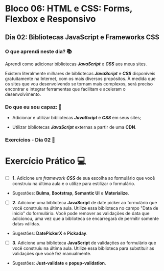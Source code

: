 # Bloco 06: HTML e CSS: Forms, Flexbox e Responsivo

## Dia 02: Bibliotecas JavaScript e Frameworks CSS

### O que aprendi neste dia? :books:

Aprendi como adicionar bibliotecas **_JavaScript_** e **_CSS_** aos meus sites.

Existem literalmente milhares de bibliotecas **_JavaScript_** e **_CSS_** disponíveis gratuitamente na Internet, com os mais diversos propósitos. À medida que os sites que vou desenvolvendo se tornam mais complexos, será preciso encontrar e integrar ferramentas que facilitam e aceleram o desenvolvimento.

### Do que eu sou capaz: :rocket:

- Adicionar e utilizar bibliotecas **_JavaScript_** e **_CSS_** em seus sites;

- Utilizar bibliotecas **_JavaScript_** externas a partir de uma **CDN**.


### Exercícios - Dia 02 :memo:

# Exercício Prático :computer:

- [ ] **1.** Adicione um _framework **CSS**_ de sua escolha ao formulário que você construiu na última aula e o utilize para estilizar o formulário.

- Sugestões: **Bulma**, **Bootstrap**, **Semantic UI** e **Materialize**.


- [ ] **2.** Adicione uma biblioteca **JavaScript** de date picker ao formulário que você construiu na última aula. Utilize essa biblioteca no campo "Data de início" do formulário. Você pode remover as validações de data que adicionou, uma vez que a biblioteca se encarregará de permitir somente datas válidas.

- Sugestões: **DatePickerX** e **Pickaday**.


- [ ] **3.** Adicione uma biblioteca **JavaScript** de validações ao formulário que você construiu na última aula. Utilize essa biblioteca para substituir as validações que você fez manualmente.

- Sugestões: **Just-validate** e **popup-validation**.

